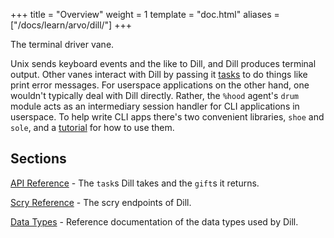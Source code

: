+++
title = "Overview"
weight = 1
template = "doc.html"
aliases = ["/docs/learn/arvo/dill/"]
+++

The terminal driver vane.

Unix sends keyboard events and the like to Dill, and Dill produces terminal output. Other vanes interact with Dill by passing it [tasks](/docs/arvo/dill/tasks) to do things like print error messages. For userspace applications on the other hand, one wouldn't typically deal with Dill directly. Rather, the `%hood` agent's `drum` module acts as an intermediary session handler for CLI applications in userspace. To help write CLI apps there's two convenient libraries, `shoe` and `sole`, and a [tutorial](/docs/hoon/guides/cli-tutorial) for how to use them.

## Sections

[API Reference](/docs/arvo/dill/tasks) - The `task`s Dill takes and the `gift`s it returns.

[Scry Reference](/docs/arvo/dill/scry) - The scry endpoints of Dill.

[Data Types](/docs/arvo/dill/data-types) - Reference documentation of the data types used by Dill.

